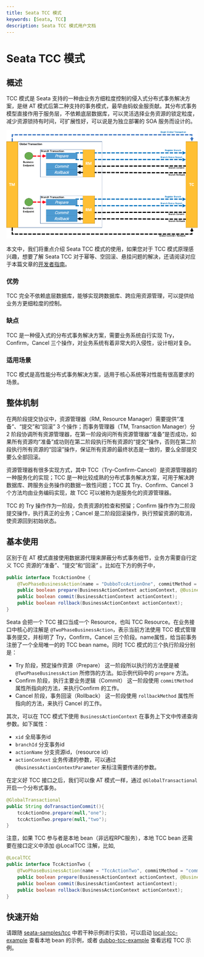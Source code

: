 ```yaml
---
title: Seata TCC 模式
keywords: [Seata, TCC]
description: Seata TCC 模式用户文档
---
```


# Seata TCC 模式

## 概述

TCC 模式是 Seata 支持的一种由业务方细粒度控制的侵入式分布式事务解决方案，是继 AT 模式后第二种支持的事务模式，最早由蚂蚁金服贡献。其分布式事务模型直接作用于服务层，不依赖底层数据库，可以灵活选择业务资源的锁定粒度，减少资源锁持有时间，可扩展性好，可以说是为独立部署的 SOA 服务而设计的。

![Overview of a global transaction](/img/seata_tcc-1.png)

本文中，我们将重点介绍 Seata TCC 模式的使用，如果您对于 TCC 模式原理感兴趣，想要了解 Seata TCC 对于幂等、空回滚、悬挂问题的解决，还请阅读对应于本篇文章的[开发者指南](../../dev/mode/tcc-mode)。

### 优势

TCC 完全不依赖底层数据库，能够实现跨数据库、跨应用资源管理，可以提供给业务方更细粒度的控制。

### 缺点

TCC 是一种侵入式的分布式事务解决方案，需要业务系统自行实现 Try，Confirm，Cancel 三个操作，对业务系统有着非常大的入侵性，设计相对复杂。

### 适用场景

TCC 模式是高性能分布式事务解决方案，适用于核心系统等对性能有很高要求的场景。



## 整体机制

在两阶段提交协议中，资源管理器（RM, Resource Manager）需要提供“准备”、“提交”和“回滚” 3 个操作；而事务管理器（TM, Transaction Manager）分 2 阶段协调所有资源管理器，在第一阶段询问所有资源管理器“准备”是否成功，如果所有资源均“准备”成功则在第二阶段执行所有资源的“提交”操作，否则在第二阶段执行所有资源的“回滚”操作，保证所有资源的最终状态是一致的，要么全部提交要么全部回滚。

资源管理器有很多实现方式，其中 TCC（Try-Confirm-Cancel）是资源管理器的一种服务化的实现；TCC 是一种比较成熟的分布式事务解决方案，可用于解决跨数据库、跨服务业务操作的数据一致性问题；TCC 其 Try、Confirm、Cancel 3 个方法均由业务编码实现，故 TCC 可以被称为是服务化的资源管理器。

TCC 的 Try 操作作为一阶段，负责资源的检查和预留；Confirm 操作作为二阶段提交操作，执行真正的业务；Cancel 是二阶段回滚操作，执行预留资源的取消，使资源回到初始状态。



## 基本使用

区别于在 AT 模式直接使用数据源代理来屏蔽分布式事务细节，业务方需要自行定义 TCC 资源的“准备”、“提交”和“回滚” 。比如在下方的例子中，

```java
public interface TccActionOne {
    @TwoPhaseBusinessAction(name = "DubboTccActionOne", commitMethod = "commit", rollbackMethod = "rollback")
    public boolean prepare(BusinessActionContext actionContext, @BusinessActionContextParameter(paramName = "a") String a);
    public boolean commit(BusinessActionContext actionContext);
    public boolean rollback(BusinessActionContext actionContext);
}
```

Seata 会把一个 TCC 接口当成一个 Resource，也叫 TCC Resource。在业务接口中核心的注解是 `@TwoPhaseBusinessAction`，表示当前方法使用 TCC 模式管理事务提交，并标明了 Try，Confirm，Cancel 三个阶段。name属性，给当前事务注册了一个全局唯一的的 TCC bean name。同时 TCC 模式的三个执行阶段分别是：

- Try 阶段，预定操作资源（Prepare） 这一阶段所以执行的方法便是被 `@TwoPhaseBusinessAction` 所修饰的方法。如示例代码中的 `prepare` 方法。
- Confirm 阶段，执行主要业务逻辑（Commit） 这一阶段使用 `commitMethod` 属性所指向的方法，来执行Confirm 的工作。
- Cancel 阶段，事务回滚（Rollback） 这一阶段使用 `rollbackMethod` 属性所指向的方法，来执行 Cancel 的工作。

其次，可以在 TCC 模式下使用 `BusinessActionContext` 在事务上下文中传递查询参数。如下属性：

- `xid` 全局事务id
- `branchId` 分支事务id
- `actionName` 分支资源id，（resource id）
- `actionContext` 业务传递的参数，可以通过 `@BusinessActionContextParameter` 来标注需要传递的参数。

在定义好 TCC 接口之后，我们可以像 AT 模式一样，通过 `@GlobalTransactional` 开启一个分布式事务。

```java
@GlobalTransactional
public String doTransactionCommit(){
    tccActionOne.prepare(null,"one");
    tccActionTwo.prepare(null,"two");
}
```

注意，如果 TCC 参与者是本地 bean（非远程RPC服务），本地 TCC bean 还需要在接口定义中添加 @LocalTCC 注解，比如,

```java
@LocalTCC
public interface TccActionTwo {
    @TwoPhaseBusinessAction(name = "TccActionTwo", commitMethod = "commit", rollbackMethod = "rollback")
    public boolean prepare(BusinessActionContext actionContext, @BusinessActionContextParameter(paramName = "a") String a);
    public boolean commit(BusinessActionContext actionContext);
    public boolean rollback(BusinessActionContext actionContext);
}
```

## 快速开始

请跟随 [seata-samples/tcc](https://github.com/seata/seata-samples/tree/master/tcc) 中若干种示例进行实验，可以启动 [local-tcc-example](https://github.com/seata/seata-samples/tree/master/tcc/local-tcc-sample) 查看本地 bean 的示例，或者 [dubbo-tcc-example](https://github.com/seata/seata-samples/tree/master/tcc/local-tcc-sample) 查看远程 TCC 示例。